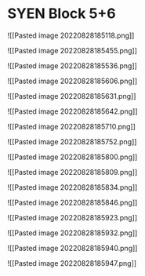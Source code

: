 # SYEN Block 5+6

![[Pasted image 20220828185118.png]]

![[Pasted image 20220828185455.png]]

![[Pasted image 20220828185536.png]]

![[Pasted image 20220828185606.png]]

![[Pasted image 20220828185631.png]]

![[Pasted image 20220828185642.png]]

![[Pasted image 20220828185710.png]]

![[Pasted image 20220828185752.png]]

![[Pasted image 20220828185800.png]]

![[Pasted image 20220828185809.png]]

![[Pasted image 20220828185834.png]]

![[Pasted image 20220828185846.png]]

![[Pasted image 20220828185923.png]]

![[Pasted image 20220828185932.png]]

![[Pasted image 20220828185940.png]]

![[Pasted image 20220828185947.png]]

